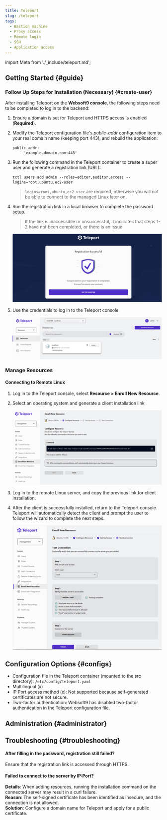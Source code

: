 ```yaml
---
title: Teleport
slug: /teleport
tags:
  - Bastion machine
  - Proxy access
  - Remote login
  - SSH
  - Application access
---
```


import Meta from './\_include/teleport.md';

<Meta name="meta" />

## Getting Started {#guide}

### Follow Up Steps for Installation (Necessary) {#create-user}

After installing Teleport on the **Websoft9 console**, the following steps need to be completed to log in to the backend:

1. Ensure a domain is set for Teleport and HTTPS access is enabled (**Required**).

2. Modify the Teleport configuration file's _public-addr_ configuration item to your real domain name (keeping port 443), and rebuild the application:

   ```
   public_addr:
      - 'example.domain.com:443'
   ```

3. Run the following command in the Teleport container to create a super user and generate a registration link (URL):

   ```
   tctl users add admin --roles=editor,auditor,access --logins=root,ubuntu,ec2-user
   ```

   > `logins=root,ubuntu,ec2-user` are required, otherwise you will not be able to connect to the managed Linux later on.

4. Run the registration link in a local browser to complete the password setup.

   > If the link is inaccessible or unsuccessful, it indicates that steps 1-2 have not been completed, or there is an issue.

   ![](./assets/teleport-invitelinux-ss-websoft9.png)

5. Use the credentials to log in to the Teleport console.

   ![](./assets/teleport-loginss-websoft9.png)

### Manage Resources

#### Connecting to Remote Linux

1. Log in to the Teleport console, select **Resource > Enroll New Resource**.

2. Select an operating system and generate a client installation link.

   ![](./assets/teleport-linuxcreate-websoft9.png)

3. Log in to the remote Linux server, and copy the previous link for client installation.

4. After the client is successfully installed, return to the Teleport console. Teleport will automatically detect the client and prompt the user to follow the wizard to complete the next steps.

   ![](./assets/teleport-connectlinux-ss-websoft9.png)

## Configuration Options {#configs}

- Configuration file in the Teleport container (mounted to the src directory): `/etc/config/teleport.yaml`
- Multilingual (x)
- IP:Port access method (x): Not supported because self-generated certificates are not secure.
- Two-factor authentication: Websoft9 has disabled two-factor authentication in the Teleport configuration file.

## Administration {#administrator}

## Troubleshooting {#troubleshooting}

#### After filling in the password, registration still failed?

Ensure that the registration link is accessed through HTTPS.

#### Failed to connect to the server by IP:Port?

**Details**: When adding resources, running the installation command on the connected server may result in a curl failure.  
**Reason**: The self-signed certificate has been identified as insecure, and the connection is not allowed.  
**Solution**: Configure a domain name for Teleport and apply for a public certificate.
